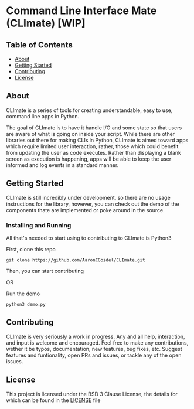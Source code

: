 # Command Line Interface Mate (CLImate) [WIP]

## Table of Contents
+ [About](#about)
+ [Getting Started](#getting_started)
+ [Contributing](#contributing)
+ [License](#license)

## About <a name = "about"></a>

CLImate is a series of tools for creating understandable, easy to use, command line apps in Python.

The goal of CLImate is to have it handle I/O and some state so that users are aware of what is going on inside your script. While there are other libraries out there for making CLIs in Python, CLImate is aimed toward apps which require limited user interaction, rather, those which could benefit from updating the user as code executes. Rather than displaying a blank screen as execution is happening, apps will be able to keep the user informed and log events in a standard manner.

## Getting Started <a name = "getting_started"></a>

CLImate is still incredibly under development, so there are no usage instructions for the library, however, you can check out the demo of the components thate are implemented or poke around in the source.


### Installing and Running

All that's needed to start using to contributing to CLImate is Python3

First, clone this repo
```
git clone https://github.com/AaronCGoidel/CLImate.git
```

Then, you can start contributing 

OR

Run the demo
```
python3 demo.py
```

## Contributing <a name = "contributing"></a>

CLImate is very seriously a work in progress. Any and all help, interaction, and input is welcome and encouraged. Feel free to make any contributions, wether it be typos, documentation, new features, bug fixes, etc. Suggest features and funtionality, open PRs and issues, or tackle any of the open issues.

## License <a name = "license"></a>

This project is licensed under the BSD 3 Clause License, the details for which can be found in the [LICENSE](LICENSE) file
